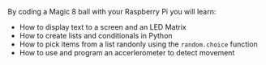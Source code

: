 By coding a Magic 8 ball with your Raspberry Pi you will learn:

- How to display text to a screen and an LED Matrix
- How to create lists and conditionals in Python
- How to pick items from a list randonly using the `random.choice` function
- How to use and program an accerlerometer to detect movement
